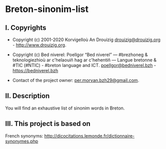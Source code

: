 # Breton-sinonim-list

## I. Copyrights
- Copyright (c) 2001-2020 Korvigelloù An Drouizig
drouizig@drouizig.org - http://www.drouizig.org.
- Copyright (c) Bed niverel: Poellgor “Bed niverel” — #brezhoneg & teknologiezhioù ar c'helaouiñ hag ar c'hehentiñ — Langue bretonne & #TIC (#NTIC) - #breton language and ICT.
poellgor@bedniverel.bzh - https://bedniverel.bzh

- Contact of the project owner: per.morvan.bzh29@gmail.com.

## II. Description

You will find an exhaustive list of sinonim words in Breton.

## III. This project is based on

French synonyms: http://dicocitations.lemonde.fr/dictionnaire-synonymes.php
